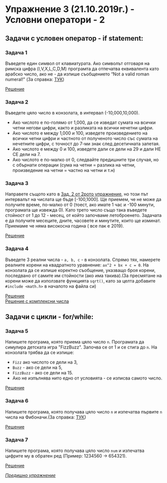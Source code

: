 # Упражнение 3 (21.10.2019г.) - Условни оператори - 2

## Задачи с условен оператор - if statement:

### Задача 1
Въведете един символ от клавиатурата. Ако символът отговаря на римска цифра (I,V,X,L,C,D,M) програмта да отпечатва еквивалента като арабско число, ако не - да изпише съобщението “Not a valid roman numeral!” (За справка: [ТУК](https://en.wikipedia.org/wiki/Roman_numerals))

[Решение](./task1.cpp)

### Задача 2
Въведете цяло число в конзолата, в интервал (-10,000,10,000). 
* Ако числото е по-голямо от 1,000, да се изведат сумата на всички четни негови цифри, както и  разликата на всички нечетни цифри.
* Ако числото е между 1,000 и 100, изведете произведението на всички четни цифри и частното от полученото число със сумата на нечетните цифри, с точност до 7-ми знак след десетичната запетая. 
* Ако числото е между 0 и 100, изведете дали се дели на 29 и дали НЕ СЕ дели на 7.
* Ако числото е по-малко от 0, следвайте предишните три случая, но с обърнати операции (сума на четни = разлика на четни, произведение на четни = частно на четни и т.н) 

### Задача 3
Направете същото като в [Зад. 2 от 2рото упражнение](../lab2/README.md#задача-2), но този път интервалът на числата ще бъде [-100,1000]. Ще приемем, че не може да получите време, по-малко от 0 (тоест, ако имате 1 час и -100 минути, програмата ще извежда 0). Като трето число също така въведете стойност от 1 до 12 - месец, от който започваме летоброенето. Задачата е да получите месеците, дните, часовете и минутите, които ще изминат. Приемаме че няма високосна година ( все пак е 2019).

[Решение](./task3.cpp)

### Задача 4
Въведете 3 реални числа - `a, b, c` -  в конзолата. Спрямо тях, намерете реалните корени на квадратното уравнение: `ax^2 + bx + c = 0`. На конзолата да се изпише коректно съобщение, указващо броя корени, последвано от самите им стойности (ако има такива).(За пресмятане на корени може да използвате функцията `sqrt()`, като за целта добавите `#include <math.h>` в началото на файла си)

[Решение](./task4.cpp)\
[Решение с комплексни числа](./task4-complexNumbers.cpp)

## Задачи с цикли - for/while:

### Задача 5
Напишете програма, която приема цяло число `n`. Програмата да симулира детската игра "FizzBuzz". Започва се от 1 и се стига до `n`. На конзолата трябва да се изпише:
* `Fizz` ако числото се дели на 3, 
* `Buzz` - ако се дели на 5, 
* `FizzBuzz` - ако се дели на 15.
* Ако не изпълнява нито едно от условията - се изписва самото число.

[Решение](./task5.cpp)

### Задача 6
Напишете  програма, която получава цяло число `n` и изпечатва първите `n` числа на Фибоначи.(За справка: [ТУК](https://en.wikipedia.org/wiki/Fibonacci_number))

[Решение](./task6.cpp)

### Задача 7
Напишете програма, която получава цяло число `num` и изпечатва цифрите му в обратен ред (Пример: 1234560 -> 654321).

[Решение](./task7.cpp)

[*Предишно упражнение*](../lab2)
